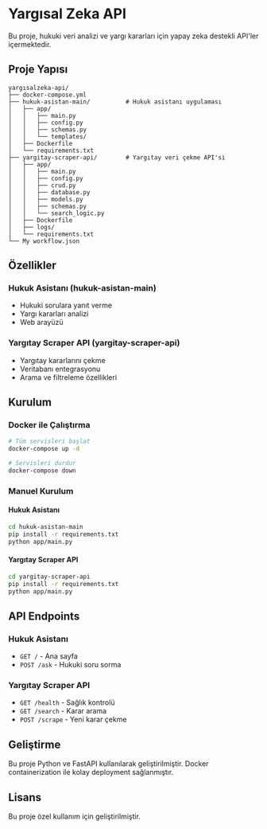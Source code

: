 # Yargısal Zeka API

Bu proje, hukuki veri analizi ve yargı kararları için yapay zeka destekli API'ler içermektedir.

## Proje Yapısı

```
yargısalzeka-api/
├── docker-compose.yml
├── hukuk-asistan-main/          # Hukuk asistanı uygulaması
│   ├── app/
│   │   ├── main.py
│   │   ├── config.py
│   │   ├── schemas.py
│   │   └── templates/
│   ├── Dockerfile
│   └── requirements.txt
├── yargitay-scraper-api/        # Yargıtay veri çekme API'si
│   ├── app/
│   │   ├── main.py
│   │   ├── config.py
│   │   ├── crud.py
│   │   ├── database.py
│   │   ├── models.py
│   │   ├── schemas.py
│   │   └── search_logic.py
│   ├── Dockerfile
│   ├── logs/
│   └── requirements.txt
└── My workflow.json
```

## Özellikler

### Hukuk Asistanı (hukuk-asistan-main)
- Hukuki sorulara yanıt verme
- Yargı kararları analizi
- Web arayüzü

### Yargıtay Scraper API (yargitay-scraper-api)
- Yargıtay kararlarını çekme
- Veritabanı entegrasyonu
- Arama ve filtreleme özellikleri

## Kurulum

### Docker ile Çalıştırma

```bash
# Tüm servisleri başlat
docker-compose up -d

# Servisleri durdur
docker-compose down
```

### Manuel Kurulum

#### Hukuk Asistanı
```bash
cd hukuk-asistan-main
pip install -r requirements.txt
python app/main.py
```

#### Yargıtay Scraper API
```bash
cd yargitay-scraper-api
pip install -r requirements.txt
python app/main.py
```

## API Endpoints

### Hukuk Asistanı
- `GET /` - Ana sayfa
- `POST /ask` - Hukuki soru sorma

### Yargıtay Scraper API
- `GET /health` - Sağlık kontrolü
- `GET /search` - Karar arama
- `POST /scrape` - Yeni karar çekme

## Geliştirme

Bu proje Python ve FastAPI kullanılarak geliştirilmiştir. Docker containerization ile kolay deployment sağlanmıştır.

## Lisans

Bu proje özel kullanım için geliştirilmiştir. 